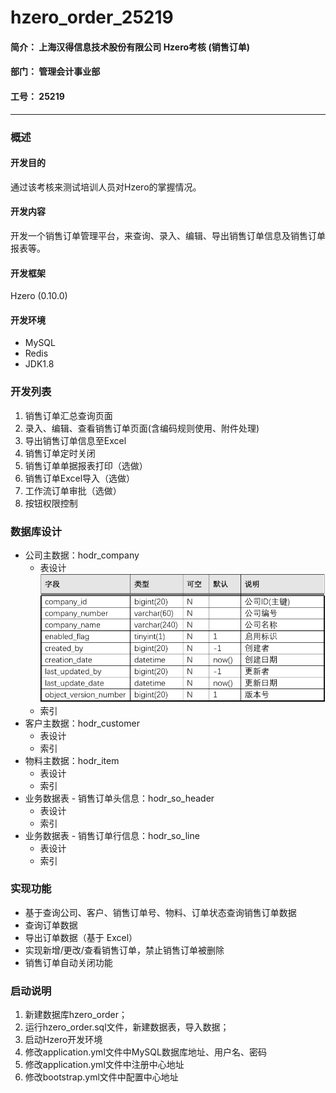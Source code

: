 # hzero_order_25219
#### 简介： 上海汉得信息技术股份有限公司 Hzero考核 (销售订单)
#### 部门： 管理会计事业部
#### 工号： 25219
***
### 概述
#### 开发目的
通过该考核来测试培训人员对Hzero的掌握情况。
#### 开发内容
开发一个销售订单管理平台，来查询、录入、编辑、导出销售订单信息及销售订单报表等。
#### 开发框架
Hzero (0.10.0)
#### 开发环境
* MySQL
* Redis
* JDK1.8
### 开发列表
1. 销售订单汇总查询页面
2. 录入、编辑、查看销售订单页面(含编码规则使用、附件处理)
3. 导出销售订单信息至Excel
4. 销售订单定时关闭
5. 销售订单单据报表打印（选做）
6. 销售订单Excel导入（选做）
7. 工作流订单审批（选做）
8. 按钮权限控制
### 数据库设计 
* 公司主数据：hodr_company
    * 表设计
    ![hodr_company](/img/hodr_company.png)
    * 索引
* 客户主数据：hodr_customer
    * 表设计
    * 索引
* 物料主数据：hodr_item
    * 表设计
    * 索引
* 业务数据表 - 销售订单头信息：hodr_so_header
    * 表设计
    * 索引
* 业务数据表 - 销售订单行信息：hodr_so_line
    * 表设计
    * 索引
### 实现功能
* 基于查询公司、客户、销售订单号、物料、订单状态查询销售订单数据
* 查询订单数据
* 导出订单数据（基于 Excel）
* 实现新增/更改/查看销售订单，禁止销售订单被删除
* 销售订单自动关闭功能
### 启动说明
1. 新建数据库hzero_order；
2. 运行hzero_order.sql文件，新建数据表，导入数据；
3. 启动Hzero开发环境
4. 修改application.yml文件中MySQL数据库地址、用户名、密码
5. 修改application.yml文件中注册中心地址
6. 修改bootstrap.yml文件中配置中心地址


